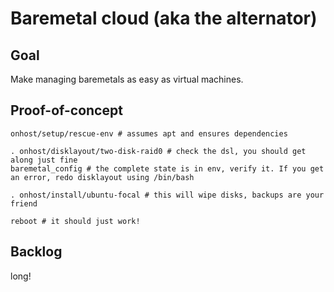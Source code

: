 Baremetal cloud (aka the alternator)
====================================

Goal
----
Make managing baremetals as easy as virtual machines.

Proof-of-concept
----------------
```
onhost/setup/rescue-env # assumes apt and ensures dependencies

. onhost/disklayout/two-disk-raid0 # check the dsl, you should get along just fine
baremetal_config # the complete state is in env, verify it. If you get an error, redo disklayout using /bin/bash

. onhost/install/ubuntu-focal # this will wipe disks, backups are your friend

reboot # it should just work!
```

Backlog
-------
long!
